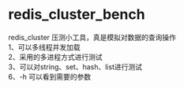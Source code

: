 # redis_cluster_bench

redis_cluster 压测小工具，真是模拟对数据的查询操作</br>
1、可以多线程并发加载</br>
2、采用的多进程方式进行测试</br>
3、可以对string、set、hash、list进行测试</br>
6、-h 可以看到需要的参数</br>

